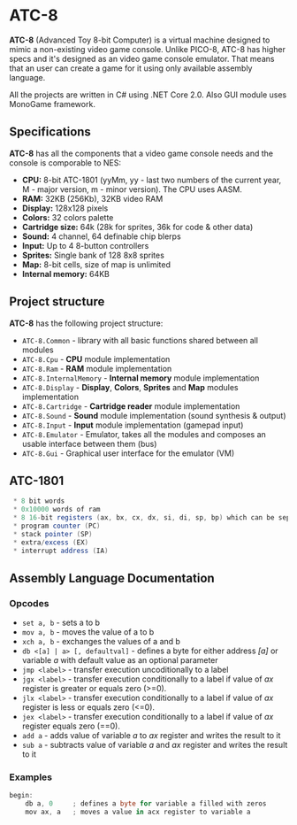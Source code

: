 # ATC-8

**ATC-8** (Advanced Toy 8-bit Computer) is a virtual machine designed to mimic a non-existing video game console. Unlike PICO-8, ATC-8 has higher specs and it's designed as an video game console emulator. That means that an user can create a game for it using only available assembly language. 

All the projects are written in C# using .NET Core 2.0. Also GUI module uses MonoGame framework.

## Specifications

**ATC-8** has all the components that a video game console needs and the console is comporable to NES:

- **CPU:** 8-bit ATC-1801 (yyMm, yy - last two numbers of the current year, M - major version, m - minor version). The CPU uses AASM.
- **RAM:** 32KB (256Kb), 32KB video RAM
- **Display:** 128x128 pixels
- **Colors:** 32 colors palette
- **Cartridge size:** 64k (28k for sprites, 36k for code & other data)
- **Sound:** 4 channel, 64 definable chip blerps
- **Input:** Up to 4 8-button controllers
- **Sprites:** Single bank of 128 8x8 sprites
- **Map:** 8-bit cells, size of map is unlimited
- **Internal memory:** 64KB

## Project structure

**ATC-8** has the following project structure:

- `ATC-8.Common` - library with all basic functions shared between all modules
- `ATC-8.Cpu` - **CPU** module implementation
- `ATC-8.Ram` - **RAM** module implementation
- `ATC-8.InternalMemory` - **Internal memory** module implementation
- `ATC-8.Display` - **Display**, **Colors**, **Sprites** and **Map** modules implementation
- `ATC-8.Cartridge` - **Cartridge reader** module implementation
- `ATC-8.Sound` - **Sound** module implementation (sound synthesis & output)
- `ATC-8.Input` - **Input** module implementation (gamepad input)
- `ATC-8.Emulator` - Emulator, takes all the modules and composes an usable interface between them (bus)
- `ATC-8.Gui` - Graphical user interface for the emulator (VM)

## ATC-1801

```csharp
 * 8 bit words
 * 0x10000 words of ram
 * 8 16-bit registers (ax, bx, cx, dx, si, di, sp, bp) which can be separated to 8-bit versions using aliases (ah-al, bh-bl, etc) (a higher - a lower)
 * program counter (PC)
 * stack pointer (SP)
 * extra/excess (EX)
 * interrupt address (IA)
```

## Assembly Language Documentation

### Opcodes

- ```set a, b``` - sets a to b
- ```mov a, b``` - moves the value of a to b
- ```xch a, b``` - exchanges the values of a and b
- ```db <[a] | a> [, defaultval]``` - defines a byte for either address *[a]* or variable *a* with default value as an optional parameter
- ```jmp <label>``` - transfer execution uncoditionally to a label
- ```jgx <label>``` - transfer execution conditionally to a label if value of *ax* register is greater or equals zero (>=0).
- ```jlx <label>``` - transfer execution conditionally to a label if value of *ax* register is less or equals zero (<=0).
- ```jex <label>``` - transfer execution conditionally to a label if value of *ax* register equals zero (==0).
- ```add a``` - adds value of variable *a*  to *ax* register and writes the result to it
- ```sub a``` - subtracts value of variable *a* and *ax* register and writes the result to it

### Examples

```csharp
begin:
    db a, 0     ; defines a byte for variable a filled with zeros
    mov ax, a   ; moves a value in acx register to variable a

```
